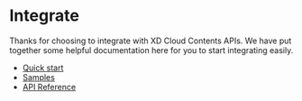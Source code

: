 # Integrate

Thanks for choosing to integrate with XD Cloud Contents APIs. We have put together some helpful documentation here for you to start integrating easily. 

- [Quick start](/tutorials/quick-start.md)
- [Samples](/samples/index.md)
- [API Reference](/reference/index.md)

